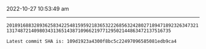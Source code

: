 2022-10-27 10:53:49 am

---

`2018916883289362583422548159592183653222685632428027189471892326347321131748721409803431365143871096621977129502144863472137516735`

`Latest commit SHA is: 109d1923a4300f8bc5c22497096585081edb9ca4 `
